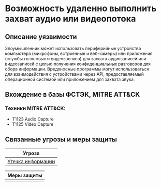 # Возможность удаленно выполнить захват аудио или видеопотока

## Описание уязвимости
Злоумышленник может использовать периферийные устройства компьютера (микрофоны, встроенные и веб-камеры) или приложения (службы голосовых и видеозвонков) для захвата аудиозаписей или видеозаписей с целью получения конфиденциальных разговоров для сбора информации.
Вредоносные программы могут использоваться для взаимодействия с устройствами через API, предоставляемый операционной системой или приложением для захвата звука.

## Вхождение в базы ФСТЭК, MITRE ATT&CK
### Техники MITRE ATT&CK:
+ T1123 Audio Capture
+ T1125 Video Capture

## Связанные угрозы и меры защиты
|Угроза|
|-|
|[Утечка информации](/vkr/threats/page11)|

|Меры защиты|
|-|
||

